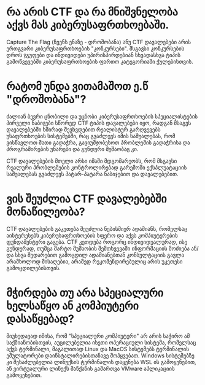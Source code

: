 # რა არის CTF და რა მნიშვნელობა აქვს მას კიბერუსაფრთხოებაში.

Capture The Flag (ჩვენს ენაზე - დროშობანა) ანუ CTF დავალებები არის ერთგვარი კიბერუსაფრთხოების "კონკურსები".
მსგავსი კონკურსების დროს ჯგუფები და ინდივიდები უპირისპირდებიან სხვადასხვა ტიპის გამოწვევებში კიბერუსაფრთხოების
ფართო კატეგორიაში ქულებისთვის.



# რატომ უნდა ვითამაშოთ ე.წ "დროშობანა"? 
ძალიან ბევრი ცნობილი და უცნობი კიბერუსაფრთხოების სპეციალისტების პირველი ნაბიჯები სწორედ CTF ტიპის დავალებები იყო,
რადგან მსაგვს დავალებებში ხშირად შევხვდებით რეალისტურ გარღვევებს უსაფრთხოების სისტემებში, რაც გვაძლევს იმის საშუალებას, 
რომ ვისწავლოთ მათი გადაჭრა, გავიუმჯობესოთ პრობლემის გადაჭრისა და პროგრამირების უნარები და გუნდური მუშაობაც კი.

CTF დავალებების მთელი არსი იმაში მდგომარეობს, რომ მსგავსი რეალური პრობლემების კონტროლირებად გარემოში ექსპლუატაციის
საშუალებას გვაძლევს პატარ-პატარა ნაბიჯებით და დავალებებით.


# ვის შეუძლია CTF დავალებებში მონაწილეობა?

CTF დავალებების გაკეთება შეუძლია ნებისმიერ ადამიანს, რომელსაც აინტერესებს კიბერუსაფრთხოების სფერო და 
აქვს კომპიუტერების ფუნდამენტური გაგება. CTF კეთდება როგორც ინდივიდუალურად, ისე გუნდურად, თუმცა
მარტო მუშაობის შემთხვევაში ინფორმაციის მოძიება ან/და სხვა შედარებით გამოცდილ ადამიანებთან კონსულტაციის
გავლა არამხოლოდ მისაღებია, არამედ რეკომენდირებულიც არის უკეთესი გამოცდილებისთვის.



# მჭირდება თუ არა სპეციალური ხელსაწყო ან კომპიუტერი დასაწყებად?

მიუხედავად იმისა, რომ "სპეციალური კომპიუტერი" არ არის საჭირო ამ საქმიანობისთვის, აუცილებელია ისეთი ოპერაციული სისტემა,
რომელსაც აქვს ტერმინალი, მაგალითად Linux და MacOS სისტემებს ტერმინალის ემულატორები დაინსტალირებისთანავე მოჰყვებათ.
Windows სისტემებზე კი შესაძლებელია ლინუქსის ტერმინალის დაყენება WSL ის გამოყენებით, ან ვირტუალური ლინუქს მანქანის გამართვა
VMware აპლიკაციის გამოყენებით.
